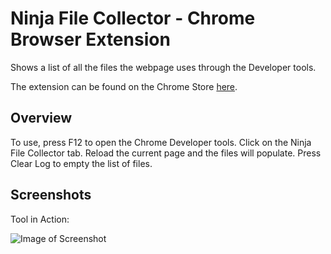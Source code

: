 # Ninja File Collector - Chrome Browser Extension

Shows a list of all the files the webpage uses through the Developer tools.

The extension can be found on the Chrome Store [here](https://chrome.google.com/webstore/detail/ninja-file-collector/mifinndldjidbdidlapemefmlnknkcmo).

## Overview

To use, press F12 to open the Chrome Developer tools. Click on the Ninja File Collector tab.
Reload the current page and the files will populate. Press Clear Log to empty the list of files.

## Screenshots

Tool in Action:

![Image of Screenshot](https://raw.githubusercontent.com/ninja-file-collector/master/github_screenshots/nfc01.png)